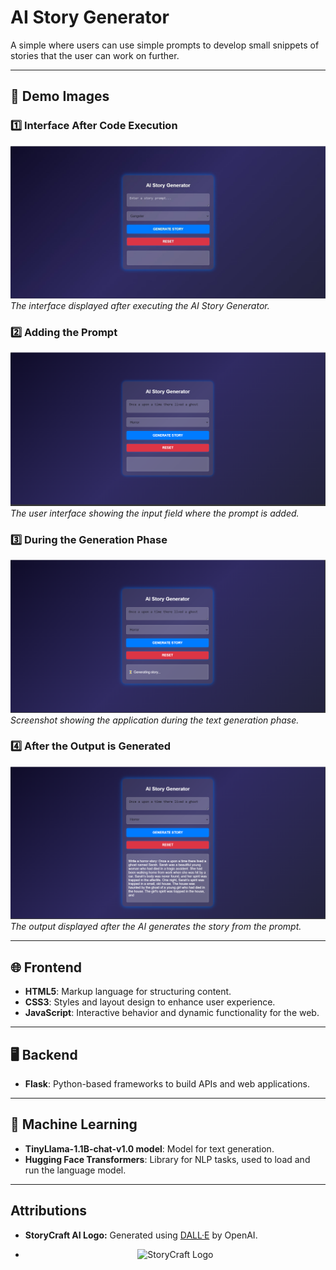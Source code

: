 # AI Story Generator

 A simple where users can use simple prompts to develop small snippets of stories that the user can work on further.

---

## 📸 **Demo Images**

### 1️⃣ **Interface After Code Execution**
![Interface After Code Execution](assets/interface_after_execution.png)  
_The interface displayed after executing the AI Story Generator._

### 2️⃣ **Adding the Prompt**
![Adding the Prompt](assets/adding_prompt.png)  
_The user interface showing the input field where the prompt is added._

### 3️⃣ **During the Generation Phase**
![During the Generation Phase](assets/during_generation.png)  
_Screenshot showing the application during the text generation phase._

### 4️⃣ **After the Output is Generated**
![After the Output is Generated](assets/output_generated.png)  
_The output displayed after the AI generates the story from the prompt._

---

## 🌐 **Frontend**
- **HTML5**: Markup language for structuring content.
- **CSS3**: Styles and layout design to enhance user experience.
- **JavaScript**: Interactive behavior and dynamic functionality for the web.

---

## 🖥️ **Backend**
- **Flask**: Python-based frameworks to build APIs and web applications.

---

## 🤖 **Machine Learning**
- **TinyLlama-1.1B-chat-v1.0 model**: Model for text generation.
- **Hugging Face Transformers**: Library for NLP tasks, used to load and run the language model.

---


## **Attributions**
- **StoryCraft AI Logo:** Generated using [DALL·E](https://openai.com/dall-e) by OpenAI.
- <p align="center">
  <img src="assets/logo2.png" alt="StoryCraft Logo" width="200">
  </p>


